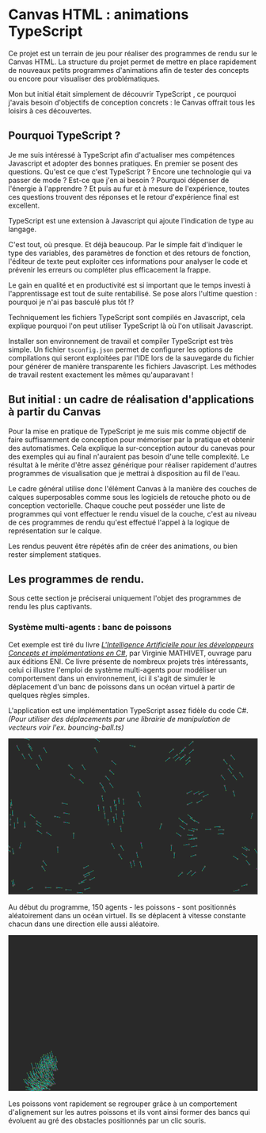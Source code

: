 ﻿# Canvas HTML : animations TypeScript

Ce projet est un terrain de jeu pour réaliser des programmes de rendu sur le Canvas HTML. La structure du projet permet de mettre en place rapidement de nouveaux petits programmes d'animations afin de tester des concepts ou encore pour visualiser des problématiques.

Mon but initial était simplement de découvrir TypeScript , ce pourquoi j'avais besoin d'objectifs de conception concrets : le Canvas offrait tous les loisirs à ces découvertes.



## Pourquoi TypeScript ?

Je me suis intéressé à TypeScript afin d'actualiser mes compétences Javascript et adopter des bonnes pratiques. En premier se posent des questions. Qu'est ce que c'est TypeScript ? Encore une technologie qui va passer de mode ?  Est-ce que j'en ai besoin ? Pourquoi dépenser de l'énergie à l'apprendre ? Et puis au fur et à mesure de l'expérience, toutes ces questions trouvent des réponses et le retour d'expérience final est excellent.

TypeScript est une extension à Javascript qui ajoute l'indication de type au langage.

C'est tout, où presque. Et déjà beaucoup. Par le simple fait d'indiquer le type des variables, des paramètres de fonction et des retours de fonction, l'éditeur de texte peut exploiter ces informations pour analyser le code et prévenir les erreurs ou compléter plus efficacement la frappe. 

Le gain en qualité et en productivité est si important que le temps investi à l'apprentissage est tout de suite rentabilisé. Se pose alors l'ultime question : pourquoi je n'ai pas basculé plus tôt !?



Techniquement les fichiers TypeScript sont compilés en Javascript, cela explique pourquoi l'on peut utiliser TypeScript là où l'on utilisait Javascript.


Installer son environnement de travail et compiler TypeScript est très simple. Un fichier `tsconfig.json` permet de configurer les options de compilations qui seront exploitées par l'IDE lors de la sauvegarde du fichier pour générer de manière transparente les fichiers Javascript. Les méthodes de travail restent exactement les mêmes qu'auparavant !



## But initial : un cadre de réalisation d'applications à partir du Canvas

Pour la mise en pratique de TypeScript je me suis mis comme objectif de faire suffisamment de conception pour mémoriser par la pratique et obtenir des automatismes. Cela explique la sur-conception autour du canevas pour des exemples qui au final n'auraient pas besoin d'une telle complexité. Le résultat à le mérite d'être assez générique pour réaliser rapidement d'autres programmes de visualisation que je mettrai à disposition au fil de l'eau.

Le cadre général utilise donc l'élément Canvas à la manière des couches de calques superposables comme sous les logiciels de retouche photo ou de conception vectorielle. Chaque couche peut posséder une liste de programmes qui vont effectuer le rendu visuel de la couche, c'est au niveau de ces programmes de rendu qu'est effectué l'appel à la logique de représentation sur le calque.

Les rendus peuvent être répétés afin de créer des animations, ou bien rester simplement statiques.



## Les programmes de rendu.

Sous cette section je préciserai uniquement l'objet des programmes de rendu les plus captivants.





### Système multi-agents : banc de poissons

Cet exemple est tiré du livre [*L'Intelligence Artificielle pour les développeurs Concepts et implémentations en C#*](https://www.editions-eni.fr/livre/l-intelligence-artificielle-pour-les-developpeurs-concepts-et-implementations-en-c-2e-edition-9782409011405), par Virginie MATHIVET, ouvrage paru aux éditions ENI. Ce livre présente de nombreux projets très intéressants, celui ci illustre l'emploi de système multi-agents pour modéliser un comportement dans un environnement, ici il s'agit de simuler le déplacement d'un banc de poissons dans un océan virtuel à partir de quelques règles simples.

L'application est une implémentation TypeScript assez fidèle du code C#. *(Pour utiliser des déplacements par une librairie de manipulation de vecteurs voir l'ex. bouncing-ball.ts)*



![image-20200527125352293](\resources\images\image-20200527125352293.png)


Au début du programme, 150 agents - les poissons - sont positionnés aléatoirement dans un océan virtuel. Ils se déplacent à vitesse constante chacun dans une direction elle aussi aléatoire.



![image-20200527125211393](\resources\images\image-20200527125211393.png)



Les poissons vont rapidement se regrouper grâce à un comportement d'alignement sur les autres poissons et ils vont ainsi former des bancs qui évoluent au gré des obstacles positionnés par un clic souris.